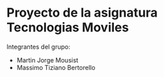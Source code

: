 # Proyecto de la asignatura Tecnologias Moviles

Integrantes del grupo: 
  - Martin Jorge Mousist
  - Massimo Tiziano Bertorello
